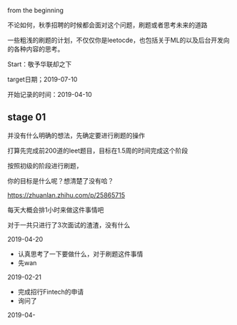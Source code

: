 
from the beginning

不论如何，秋季招聘的时候都会面对这个问题，刷题或者思考未来的道路

一些粗浅的刷题的计划，不仅仅你是leetocde，也包括关于ML的以及后台开发向的各种内容的思考。

Start：敬予华联却之下


target日期；2019-07-10

开始记录的时间：2019-04-10


## stage 01

并没有什么明确的想法，先确定要进行刷题的操作

打算先完成前200道的leet题目，目标在1.5周的时间完成这个阶段

按照初级的阶段进行刷题，

你的目标是什么呢？想清楚了没有哈？

https://zhuanlan.zhihu.com/p/25865715

每天大概会排1小时来做这件事情吧

对于一共只进行了3次面试的渣渣，没有什么

2019-04-20
- 认真思考了一下要做什么，对于刷题这件事情
- 先wan



2019-02-21
- 完成招行Fintech的申请
- 询问了

2019-04-